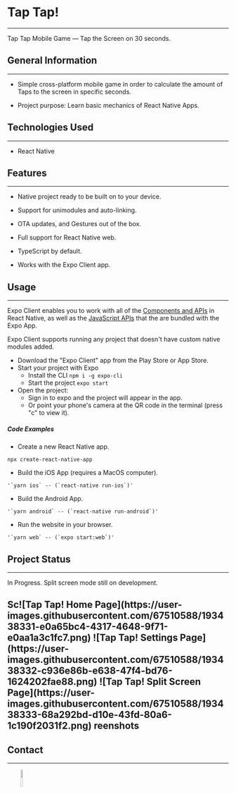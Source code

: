 <h1>Tap Tap!</h1>
<hr><p>Tap Tap Mobile Game — Tap the Screen on 30 seconds.</p><h2>General Information</h2>
<hr><ul>
<li>Simple cross-platform mobile game in order to calculate the amount of Taps to the screen in specific seconds.</li>
</ul><ul>
<li>Project purpose: Learn basic mechanics of React Native Apps.</li>
</ul><h2>Technologies Used</h2>
<hr><ul>
<li>React Native</li>
</ul><h2>Features</h2>
<hr><ul>
<li>Native project ready to be built on to your device.</li>
</ul><ul>
<li>Support for unimodules and auto-linking.</li>
</ul><ul>
<li>OTA updates, and Gestures out of the box.</li>
</ul><ul>
<li>Full support for React Native web.</li>
</ul><ul>
<li>TypeScript by default.</li>
</ul><ul>
<li>Works with the Expo Client app.</li>
</ul><h2>Usage</h2>
<hr><p>Expo Client enables you to work with all of the <a href="https://facebook.github.io/react-native/docs/getting-started.html">Components and APIs</a> in React Native, as well as the <a href="https://docs.expo.io/versions/latest/sdk/index.html">JavaScript APIs</a> that the are bundled with the Expo App.</p>
<p>Expo Client supports running any project that doesn't have custom native modules added.</p>
<ul>
<li>Download the "Expo Client" app from the Play Store or App Store.</li>
<li>Start your project with Expo
<ul>
<li>Install the CLI <code>npm i -g expo-cli</code></li>
<li>Start the project <code>expo start</code></li>
</ul>
</li>
<li>Open the project:
<ul>
<li>Sign in to expo and the project will appear in the app.</li>
<li>Or point your phone's camera at the QR code in the terminal (press "c" to view it).</li>
</ul>
</li>
</ul><h5>Code Examples</h5><ul>
<li>Create a new React Native app.</li>
</ul><p><code>npx create-react-native-app</code></p><ul>
<li>Build the iOS App (requires a MacOS computer).</li>
</ul><p><code>'`yarn ios` -- (`react-native run-ios`)'</code></p><ul>
<li>Build the Android App.</li>
</ul><p><code>'`yarn android` -- (`react-native run-android`)'</code></p><ul>
<li>Run the website in your browser.</li>
</ul><p><code>'`yarn web` -- (`expo start:web`)'</code></p><h2>Project Status</h2>
<hr><p>In Progress. Split screen mode still on development.</p>
<h2>Sc![Tap Tap! Home Page](https://user-images.githubusercontent.com/67510588/193438331-e0a65bc4-4317-4648-9f71-e0aa1a3c1fc7.png)
![Tap Tap! Settings Page](https://user-images.githubusercontent.com/67510588/193438332-c936e86b-e638-47f4-bd76-1624202fae88.png)
![Tap Tap! Split Screen Page](https://user-images.githubusercontent.com/67510588/193438333-68a292bd-d10e-43fd-80a6-1c190f2031f2.png)
reenshots</h2>
<h2>Contact</h2>
<hr><p><span style="margin-right: 30px;"></span><a href="https://github.com/Divanny"><img target="_blank" src="https://cdn.jsdelivr.net/gh/devicons/devicon/icons/github/github-original.svg" style="width: 10%;"></a></p>
